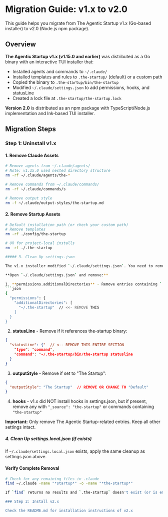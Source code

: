 # Migration Guide: v1.x to v2.0

This guide helps you migrate from The Agentic Startup v1.x (Go-based installer) to v2.0 (Node.js npm package).

## Overview

**The Agentic Startup v1.x (v1.15.0 and earlier)** was distributed as a Go binary with an interactive TUI installer that:
- Installed agents and commands to `~/.claude/`
- Installed templates and rules to `.the-startup/` (default) or a custom path
- Copied the binary to `.the-startup/bin/the-startup`
- Modified `~/.claude/settings.json` to add permissions, hooks, and statusLine
- Created a lock file at `.the-startup/the-startup.lock`

**Version 2.0** is distributed as an npm package with TypeScript/Node.js implementation and Ink-based TUI installer.

## Migration Steps

### Step 1: Uninstall v1.x

#### 1. Remove Claude Assets

```bash
# Remove agents from ~/.claude/agents/
# Note: v1.15.0 used nested directory structure
rm -rf ~/.claude/agents/the-*

# Remove commands from ~/.claude/commands/
rm -rf ~/.claude/commands/s

# Remove output style
rm -f ~/.claude/output-styles/the-startup.md
```

#### 2. Remove Startup Assets

```bash
# Default installation path (or check your custom path)
# Remove templates
rm -rf ./config/the-startup

# OR for project-local installs
rm -rf ./.the-startup

##### 3. Clean Up settings.json

The v1.x installer modified `~/.claude/settings.json`. You need to remove startup-managed entries:

**Open `~/.claude/settings.json` and remove:**

1. **permissions.additionalDirectories** - Remove entries containing `.the-startup`:
```json
{
  "permissions": {
    "additionalDirectories": [
      "~/.the-startup"  // <<- REMOVE THIS
    ]
  }
}
```

2. **statusLine** - Remove if it references the-startup binary:
```json
{
  "statusLine": {"  // <-- REMOVE THIS ENTIRE SECTION
    "type": "command",
    "command": "~/.the-startup/bin/the-startup statusline
  }
}
```

3. **outputStyle** - Remove if set to "The Startup":
```json
{
  "outputStyle": "The Startup"  // REMOVE OR CHANGE TO "Default"
}
```

4. **hooks** - v1.x did NOT install hooks in settings.json, but if present, remove any with `"_source": "the-startup"` or commands containing `"the-startup"`

**Important:** Only remove The Agentic Startup-related entries. Keep all other settings intact.

##### 4. Clean Up settings.local.json (if exists)

If `~/.claude/settings.local.json` exists, apply the same cleanup as settings.json above.

#### Verify Complete Removal

```bash
# Check for any remaining files in .claude
find ~/.claude -name "*startup*" -o -name "*the-startup*"

If `find` returns no results and `.the-startup` doesn't exist (or is empty), cleanup is complete.

### Step 2: Install v2.x

Check the README.md for installation instructions of v2.x
